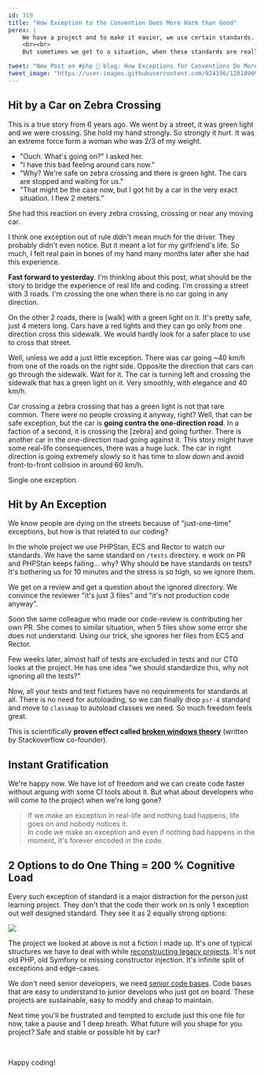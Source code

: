 ```yaml
---
id: 319
title: "How Exception to the Convention Does More Harm than Good"
perex: |
    We have a project and to make it easier, we use certain standards. E.g. we use spaces in every file.
    <br><br>
    But sometimes we get to a situation, when these standards are really stressful. We don't understand them and just want them bend over. How does our short term need for pleasure affect **long-term well being** of the project?

tweet: "New Post on #php 🐘 blog: How Exceptions for Conventions Do More Harm than Good"
tweet_image: "https://user-images.githubusercontent.com/924196/120189092-338f5580-c217-11eb-86f4-2022102c3f7a.jpg"
---
```


## Hit by a Car on Zebra Crossing

This is a true story from 6 years ago. We went by a street, it was green light and we were crossing. She hold my hand strongly. So strongly it hurt. It was an extreme force form a woman who was 2/3 of my weight.

* "Ouch. What's going on?" I asked her.
* "I have this bad feeling around cars now."
* "Why? We're safe on zebra crossing and there is green light. The cars are stopped and waiting for us."
* "That might be the case now, but I got hit by a car in the very exact situation. I flew 2 meters."

She had this reaction on every zebra crossing, crossing or near any moving car.

I think one exception out of rule didn't mean much for the driver. They probably didn't even notice. But it meant a lot for my girlfriend's life. So much, I felt real pain in bones of my hand many months later after she had this experience.

**Fast forward to yesterday**. I'm thinking about this post, what should be the story to bridge the experience of real life and coding. I'm crossing a street with 3 roads. I'm crossing the one when there is no car going in any direction.

On the other 2 roads, there is [walk] with a green light on it. It's pretty safe, just 4 meters long. Cars have a red lights and they can go only from one direction cross this sidewalk. We would hardly look for a safer place to use to cross that street.

Well, unless we add a just little exception. There was car going ~40 km/h from one of the roads on the right side. Opposite the direction that cars can go through the sidewalk. Wait for it. The car is turning left and crossing the sidewalk that has a green light on it. Very smoothly, with elegance and 40 km/h.

Car crossing a zebra crossing that has a green light is not that rare common. There were no people crossing it anyway, right? Well, that can be safe exception, but the car is **going contra the one-direction road**.  In a faction of a second, it is crossing the [zebra] and going further. There is another car in the one-direction road going against it. This story might have some real-life consequences, there was a huge luck. The car in right direction is going extremely slowly so it has time to slow down and avoid front-to-front collision in around 60 km/h.

Single one exception.

## Hit by An Exception

We know people are dying on the streets because of "just-one-time" exceptions, but how is that related to our coding?

In the whole project we use PHPStan, ECS and Rector to watch our standards. We have the same standard on `/tests` directory. e work on PR and PHPStan keeps failing... why? Why should be have standards on tests? It's bothering us for 10 minutes and the stress is so high, so we ignore them.

We get on a review and get a question about the ignored directory. We convince the reviewer "it's just 3 files" and "it's not production code anyway".

Soon the same colleague who made our code-review is contributing her own PR. She comes to similar situation, when 5 files show some error she does not understand. Using our trick, she ignores her files from ECS and Rector.

Few weeks later, almost half of tests are excluded in tests and our CTO looks at the project. He has one idea "we should standardize this, why not ignoring all the tests?"

Now, all your tests and test fixtures have no requirements for standards at all. There is no need for autoloading, so we can finally drop `psr-4` standard and move to `classmap` to autoload classes we need. So much freedom feels great.

This is scientifically **proven effect called [broken windows theory](https://blog.codinghorror.com/the-broken-window-theory/)** (written by Stackoverflow co-founder).

## Instant Gratification

We're happy now. We have lot of freedom and we can create code faster without arguing with some CI tools about it. But what about developers who will come to the project when we're long gone?

<blockquote class="blockquote">
If we make an exception in real-life and nothing bad happens, life goes on and nobody notices it.<br>
In code we make an exception and even if nothing bad happens in the moment, it's forever encoded in the code.
</blockquote>

## 2 Options to do One Thing = 200 % Cognitive Load

Every such exception of standard is a major distraction for the person just learning project. They don't that the code their work on is only 1 exception out well designed standard. They see it as 2 equally strong options:

<img src="https://user-images.githubusercontent.com/924196/120189092-338f5580-c217-11eb-86f4-2022102c3f7a.jpg" class="img-thumbnail">

The project we looked at above is not a fiction I made up. It's one of typical structures we have to deal with while [reconstructing legacy projects](/blog/2019/12/16/8-steps-you-can-make-before-huge-upgrade-to-make-it-faster-cheaper-and-more-stable/). It's not old PHP, old Symfony or missing constructor injection. It's infinite split of exceptions and edge-cases.

We don't need senior developers, we need [senior code bases](/blog/2020/03/02/we-do-not-need-senior-developers-we-need-senior-code-bases/). Code bases that are easy to understand to junior develops who just got on board. These projects are sustainable, easy to modify and cheap to maintain.

Next time you'll be frustrated and tempted to exclude just this one file for now, take a pause and 1 deep breath. What future will you shape for you project? Safe and stable or possible hit by car?

<br>

Happy coding!




